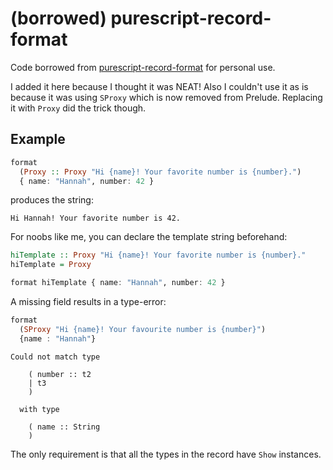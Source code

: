 # (borrowed) purescript-record-format

Code borrowed from [purescript-record-format](https://github.com/kcsongor/purescript-record-format) for personal use.

I added it here because I thought it was NEAT! Also I couldn't use it as is because it was using `SProxy` which is now removed from Prelude. Replacing it with `Proxy` did the trick though.

## Example

```purescript
format
  (Proxy :: Proxy "Hi {name}! Your favorite number is {number}.")
  { name: "Hannah", number: 42 }
```

produces the string:

```
Hi Hannah! Your favorite number is 42.
```

For noobs like me, you can declare the template string beforehand:

```purescript
hiTemplate :: Proxy "Hi {name}! Your favorite number is {number}."
hiTemplate = Proxy

format hiTemplate { name: "Hannah", number: 42 }
```

A missing field results in a type-error:

```purescript
format
  (SProxy "Hi {name}! Your favourite number is {number}")
  {name : "Hannah"}
```

```
Could not match type

    ( number :: t2
    | t3
    )

  with type

    ( name :: String
    )
```

The only requirement is that all the types in the record have `Show` instances.
